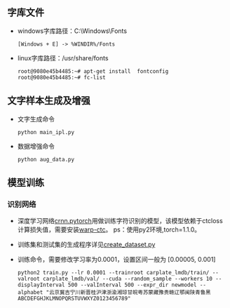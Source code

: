 ## 字库文件 ##
- windows字库路径：C:\Windows\Fonts

    `[Windows + E] -> %WINDIR%/Fonts`

- linux字库路径：/usr/share/fonts

    `root@9080e45b4485:~# apt-get install  fontconfig   root@9080e45b4485:~# fc-list`

## 文字样本生成及增强 ##
- 文字生成命令

    `python main_ipl.py`

- 数据增强命令

    `python aug_data.py`

## 模型训练 ##

### 识别网络 ###

- 深度学习网络[crnn.pytorch](https://github.com/meijieru/crnn.pytorch)用做训练字符识别的模型，该模型依赖于ctcloss计算损失值，需要安装[warp-ctc](https://github.com/SeanNaren/warp-ctc)。  ps：使用py2环境,torch=1.1.0。
- 训练集和测试集的生成程序详见[create_dataset.py](https://github.com/bgshih/crnn/blob/master/tool/create_dataset.py)
- 训练命令，需要修改学习率为0.0001，设置区间一般为 [0.00005, 0.001]

    `python2 train.py --lr 0.0001 --trainroot carplate_lmdb/train/ --valroot carplate_lmdb/val/ --cuda --random_sample --workers 10 --displayInterval 500 --valInterval 500 --expr_dir newmodel --alphabet "云京冀吉宁川新晋桂沪津浙渝湘琼甘皖粤苏蒙藏豫贵赣辽鄂闽陕青鲁黑ABCDEFGHJKLMNOPQRSTUVWXYZ0123456789"`